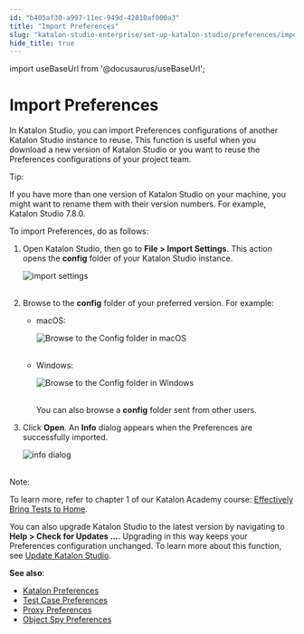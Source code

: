 ```yaml
---
id: "b405af30-a997-11ec-949d-42010af000a3"
title: "Import Preferences"
slug: "katalon-studio-enterprise/set-up-katalon-studio/preferences/import-preferences"
hide_title: true
---
```

import useBaseUrl from '@docusaurus/useBaseUrl';


# <a id="id" class="anchor_top_offset"/><a id="ariaid-title1" class="anchor_top_offset"/>Import Preferences

<p xmlns="http://www.w3.org/1999/xhtml" className="p">In Katalon Studio, you can import Preferences configurations of   another Katalon Studio instance to reuse. This function is useful   when you download a new version of Katalon Studio or you want to   reuse the Preferences configurations of your project team.</p> 
<div xmlns="http://www.w3.org/1999/xhtml" className="note tip note_tip"><span className="note__title">Tip:</span> 
  <p className="p">If you have more than one version of Katalon Studio on your
    machine, you might want to rename them with their version numbers.
    For example, Katalon Studio 7.8.0.</p>
</div>
<p xmlns="http://www.w3.org/1999/xhtml" className="p">To import Preferences, do as follows:</p> 
<ol xmlns="http://www.w3.org/1999/xhtml" className="ol"><li className="li">     <p className="p">Open Katalon Studio, then go to <strong className="ph b">File &gt; Import         Settings</strong>. This action opens the <strong className="ph b">config</strong>       folder of your Katalon Studio instance.</p>     <p className="p">       <img className="image" src={useBaseUrl("https://github.com/katalon-studio/docs-images/raw/master/katalon-studio/docs/import-preferences/import-settings.png")} alt="import settings" /><br /><br />     </p>   </li><li className="li">     <p className="p">Browse to the <strong className="ph b">config</strong> folder of your preferred       version. For example:</p>     <ul className="ul"><li className="li">         <p className="p">macOS:</p>         <p className="p">           <img className="image" src={useBaseUrl("https://github.com/katalon-studio/docs-images/raw/master/katalon-studio/docs/katalon-studio-preferences/macos.png")} alt="Browse to the Config folder in macOS" /><br /><br />         </p>       </li><li className="li">         <p className="p">Windows:</p>         <p className="p">           <img className="image" src={useBaseUrl("https://github.com/katalon-studio/docs-images/raw/master/katalon-studio/docs/katalon-studio-preferences/import_3.PNG")} alt="Browse to the Config folder in Windows" /><br /><br />         </p>         <p className="p">You can also browse a <strong className="ph b">config</strong> folder sent from           other users.</p>       </li></ul></li><li className="li">     <p className="p">Click <strong className="ph b">Open</strong>. An <strong className="ph b">Info</strong> dialog       appears when the Preferences are successfully imported.</p>     <p className="p">       <img className="image" src={useBaseUrl("https://github.com/katalon-studio/docs-images/raw/master/katalon-studio/docs/import-preferences/info.png")} alt="info dialog" /><br /><br />     </p>   </li></ol> 
<div xmlns="http://www.w3.org/1999/xhtml" className="note note note_note"><span className="note__title">Note:</span> 
  <p className="p">To learn more, refer to chapter 1 of our Katalon Academy course:
    <a className="xref j-external-link" href="https://academy.katalon.com/courses/work-from-home-productive/?utm_source=kat_docs&utm_medium=import_preferences" target="_blank">Effectively
      Bring Tests to Home</a>.</p>
</div>
<p xmlns="http://www.w3.org/1999/xhtml" className="p">You can also upgrade Katalon Studio to the latest version by   navigating to <strong className="ph b">Help &gt; Check for Updates ...</strong>.   Upgrading in this way keeps your Preferences configuration   unchanged. To learn more about this function, see <a className="xref j-external-link" href="https://docs.katalon.com/katalon-studio/docs/auto-updater.html" target="_blank">Update     Katalon Studio</a>.</p> 
<p xmlns="http://www.w3.org/1999/xhtml" className="p">   <strong className="ph b">See also</strong>:</p> 
<ul xmlns="http://www.w3.org/1999/xhtml" className="ul"><li className="li">     <a className="xref j-external-link" href="https://docs.katalon.com/katalon-studio/docs/katalon-studio-preferences.html" target="_blank">Katalon       Preferences</a>   </li><li className="li">     <a className="xref j-external-link" href="https://docs.katalon.com/katalon-studio/docs/test-case-preferences.html" target="_blank">Test       Case Preferences</a>   </li><li className="li">     <a className="xref j-external-link" href="https://docs.katalon.com/katalon-studio/docs/proxy-preferences.html" target="_blank">Proxy       Preferences</a>   </li><li className="li">     <a className="xref j-external-link" href="https://docs.katalon.com/katalon-studio/docs/object-spy-preferences.html" target="_blank">Object       Spy Preferences</a>   </li></ul> 
